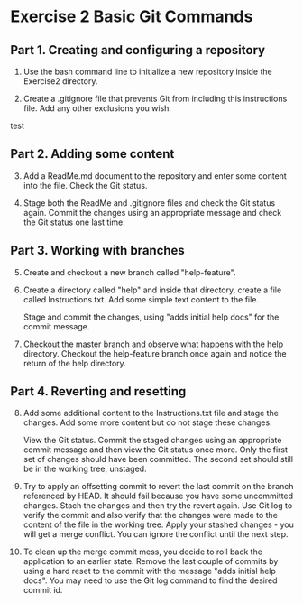 Exercise 2 Basic Git Commands
=============================

## Part 1. Creating and configuring a repository

1. Use the bash command line to initialize a new repository inside 
	the Exercise2 directory.

2. Create a .gitignore file that prevents Git from including
	this instructions file. Add any other exclusions you wish.

 test 
## Part 2. Adding some content

3. Add a ReadMe.md document to the repository and enter some content
	into the file. Check the Git status.
	
4. Stage both the ReadMe and .gitignore files and check the Git 
	status again. Commit the changes using an appropriate message 
	and check the Git status one last time.


## Part 3. Working with branches

5. Create and checkout a new branch called "help-feature".

6. Create a directory called "help" and inside that directory, create
	a file called Instructions.txt. Add some simple text content to
	the file.

	Stage and commit the changes, using "adds initial help docs" 
	for the commit message.

7. Checkout the master branch and observe what happens with the
	help directory. Checkout the help-feature branch once again
	and notice the return of the help directory.


## Part 4. Reverting and resetting

8. Add some additional content to the Instructions.txt file
	and stage the changes. Add some more content but do not stage
	these changes.

	View the Git status. Commit the staged changes using an appropriate
	commit message and then view the Git status once more. Only the
	first set of changes should have been committed. The second set
	should still be in the working tree, unstaged.

9. Try to apply an offsetting commit to revert the last commit on the branch
	referenced by HEAD. It should fail because you have some uncommitted changes.
	Stach the changes and then try the revert again. Use Git log to verify the 
	commit and also verify that the changes were made to the content of the file 
	in the working tree. Apply your stashed changes - you will get a merge conflict.
	You can ignore the conflict until the next step.

10. To clean up the merge commit mess, you decide to roll back the application
	to an earlier state. Remove the last couple of commits by using a hard reset
	to the commit with the message "adds initial help docs". You may need
	to use the Git log command to find the desired commit id.
